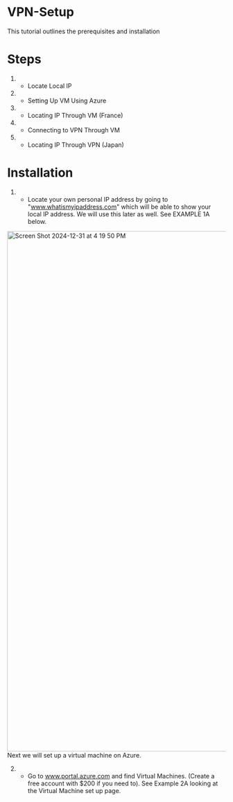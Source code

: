# VPN-Setup
This tutorial outlines the prerequisites and installation 
# Steps 
1. - Locate Local IP
2. - Setting Up VM Using Azure
3. - Locating IP Through VM (France)
4. - Connecting to VPN Through VM
5. - Locating IP Through VPN (Japan)
# Installation
1. - Locate your own personal IP address by going to "www.whatismyipaddress.com" which will be able to show your local IP address. We will use this later as well. See EXAMPLE 1A below.
<img width="1201" alt="Screen Shot 2024-12-31 at 4 19 50 PM" src="https://github.com/user-attachments/assets/e163284e-9868-41b0-a211-0f4d0ae7e758" />
Next we will set up a virtual machine on Azure.


2. - Go to www.portal.azure.com and find Virtual Machines. (Create a free account with $200 if you need to). See Example 2A looking at the Virtual Machine set up page.

